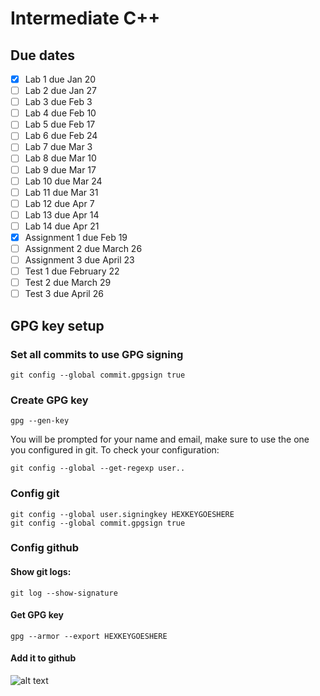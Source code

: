 # Intermediate C++

## Due dates

- [x] Lab 1 due Jan 20
- [ ] Lab 2 due Jan 27
- [ ] Lab 3 due Feb 3
- [ ] Lab 4 due Feb 10
- [ ] Lab 5 due Feb 17
- [ ] Lab 6 due Feb 24
- [ ] Lab 7 due Mar 3
- [ ] Lab 8 due Mar 10
- [ ] Lab 9 due Mar 17
- [ ] Lab 10 due Mar 24
- [ ] Lab 11 due Mar 31
- [ ] Lab 12 due Apr 7
- [ ] Lab 13 due Apr 14
- [ ] Lab 14 due Apr 21
- [x] Assignment 1 due Feb 19
- [ ] Assignment 2 due March 26
- [ ] Assignment 3 due April 23
- [ ] Test 1 due February 22
- [ ] Test 2 due March 29
- [ ] Test 3 due April 26 

## GPG key setup
### Set all commits to use GPG signing
``` 
git config --global commit.gpgsign true
```
### Create GPG key
```  
gpg --gen-key
```
You will be prompted for your name and email, make sure to use the one you configured in git. To check your configuration:
```
git config --global --get-regexp user..
``` 
### Config git
```
git config --global user.signingkey HEXKEYGOESHERE
git config --global commit.gpgsign true
```
### Config github

#### Show git logs:  
```
git log --show-signature
```
#### Get GPG key
```
gpg --armor --export HEXKEYGOESHERE
```
#### Add it to github
![alt text](https://https://github.com/EmanuelACS/cpa-intermediate-cpp/blob/main/github-addgpg.PNG)


